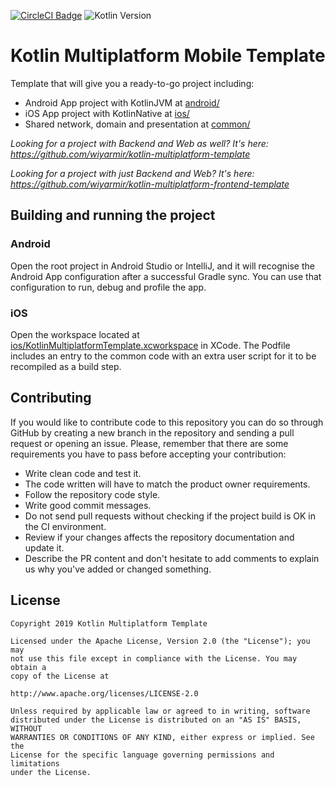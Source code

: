[![CircleCI Badge](https://circleci.com/gh/wiyarmir/kotlin-multiplatform-mobile-template.svg?style=svg)](https://circleci.com/gh/wiyarmir/kotlin-multiplatform-mobile-template)
![Kotlin Version](https://img.shields.io/badge/kotlin-v1.4.0-F88909?style=flat&logo=kotlin)

# Kotlin Multiplatform Mobile Template

Template that will give you a ready-to-go project including:

- Android App project with KotlinJVM at [android/](/android)
- iOS App project with KotlinNative at [ios/](/ios)
- Shared network, domain and presentation at [common/](/common)

*Looking for a project with Backend and Web as well? It's here: https://github.com/wiyarmir/kotlin-multiplatform-template*

*Looking for a project with just Backend and Web? It's here: https://github.com/wiyarmir/kotlin-multiplatform-frontend-template*

## Building and running the project

### Android

Open the root project in Android Studio or IntelliJ, and it will recognise the Android App configuration after a
successful Gradle sync. You can use that configuration to run, debug and profile the app.

### iOS

Open the workspace located at [ios/KotlinMultiplatformTemplate.xcworkspace](/ios/KotlinMultiplatformTemplate.xcworkspace) 
in XCode. The Podfile includes an entry to the common code with an extra user script for it to be recompiled as a build 
step.

## Contributing

If you would like to contribute code to this repository you can do so through GitHub by creating a new branch in the repository and sending a pull request or opening an issue. Please, remember that there are some requirements you have to pass before accepting your contribution:

* Write clean code and test it.
* The code written will have to match the product owner requirements.
* Follow the repository code style.
* Write good commit messages.
* Do not send pull requests without checking if the project build is OK in the CI environment.
* Review if your changes affects the repository documentation and update it.
* Describe the PR content and don't hesitate to add comments to explain us why you've added or changed something.

## License

    Copyright 2019 Kotlin Multiplatform Template

    Licensed under the Apache License, Version 2.0 (the "License"); you may 
    not use this file except in compliance with the License. You may obtain a 
    copy of the License at

    http://www.apache.org/licenses/LICENSE-2.0

    Unless required by applicable law or agreed to in writing, software 
    distributed under the License is distributed on an "AS IS" BASIS, WITHOUT 
    WARRANTIES OR CONDITIONS OF ANY KIND, either express or implied. See the 
    License for the specific language governing permissions and limitations 
    under the License.

